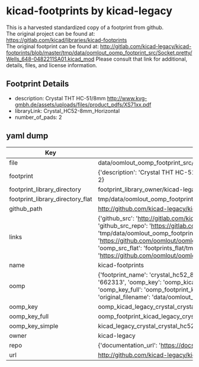 # kicad-footprints by kicad-legacy  
This is a harvested standardized copy of a footprint from github.  
The original project can be found at:  
https://gitlab.com/kicad/libraries/kicad-footprints  
The original footprint can be found at:
http://gitlab.com/kicad-legacy/kicad-footprints/blob/master/tmp/data/oomlout_oomp_footprint_src/Socket.pretty/Wells_648-0482211SA01.kicad_mod
Please consult that link for additional, details, files, and license information.  
## Footprint Details
* description: Crystal THT HC-51/8mm http://www.kvg-gmbh.de/assets/uploads/files/product_pdfs/XS71xx.pdf  
* libraryLink: Crystal_HC52-8mm_Horizontal  
* number_of_pads: 2  
## yaml dump  
| Key | Value |  
| --- | --- |  
| file | data/oomlout_oomp_footprint_src/kicad-footprints/Crystal.pretty/Crystal_HC52-8mm_Horizontal.kicad_mod |  
| footprint | {'description': 'Crystal THT HC-51/8mm http://www.kvg-gmbh.de/assets/uploads/files/product_pdfs/XS71xx.pdf', 'libraryLink': 'Crystal_HC52-8mm_Horizontal', 'number_of_pads': 2} |  
| footprint_library_directory | footprint_library_owner/kicad-legacy_kicad-footprints |  
| footprint_library_directory_flat | tmp/data/oomlout_oomp_footprint_src/footprints_flat/kicad_legacy_crystal_crystal_hc52_8mm_horizontal/working |  
| github_path | http://github.com/kicad-legacy/kicad-footprints/blob/master/tmp/data/oomlout_oomp_footprint_src/Crystal.pretty/Crystal_HC52-8mm_Horizontal.kicad_mod |  
| links | {'github_src': 'http://gitlab.com/kicad-legacy/kicad-footprints/blob/master/tmp/data/oomlout_oomp_footprint_src/Socket.pretty/Wells_648-0482211SA01.kicad_mod', 'github_src_repo': 'https://gitlab.com/kicad/libraries/kicad-footprints', 'oomp_bot': 'tmp/data/oomlout_oomp_footprint_src/footprints/kicad_legacy_crystal_crystal_hc52_8mm_horizontal/working', 'oomp_bot_github': 'https://github.com/oomlout/oomlout_oomp_footprint_bot/tree/main/tmp/data/oomlout_oomp_footprint_src/footprints/kicad_legacy_crystal_crystal_hc52_8mm_horizontal/working', 'oomp_src_flat': 'footprints_flat/tmp/data/oomlout_oomp_footprint_src/footprints_flat/kicad_legacy_crystal_crystal_hc52_8mm_horizontal/working', 'oomp_src_flat_github': 'https://github.com/oomlout/oomlout_oomp_footprint_src/tree/main/tmp/data/oomlout_oomp_footprint_src/footprints_flat/kicad_legacy_crystal_crystal_hc52_8mm_horizontal/working'} |  
| name | kicad-footprints |  
| oomp | {'footprint_name': 'crystal_hc52_8mm_horizontal', 'library_name': 'crystal', 'md5': '662313f40ff70f4730f73c23be14a3d8', 'md5_10': '662313f40f', 'md5_5': '66231', 'md5_6': '662313', 'oomp_key': 'oomp_kicad_legacy_crystal_crystal_hc52_8mm_horizontal', 'oomp_key_extra': 'oomp_footprint_kicad_legacy_crystal_crystal_hc52_8mm_horizontal', 'oomp_key_full': 'oomp_footprint_kicad_legacy_crystal_crystal_hc52_8mm_horizontal_662313', 'oomp_key_simple': 'kicad_legacy_crystal_crystal_hc52_8mm_horizontal', 'original_filename': 'data/oomlout_oomp_footprint_src/kicad-footprints/Crystal.pretty/Crystal_HC52-8mm_Horizontal.kicad_mod', 'owner_name': 'kicad_legacy'} |  
| oomp_key | oomp_kicad_legacy_crystal_crystal_hc52_8mm_horizontal |  
| oomp_key_full | oomp_footprint_kicad_legacy_crystal_crystal_hc52_8mm_horizontal |  
| oomp_key_simple | kicad_legacy_crystal_crystal_hc52_8mm_horizontal |  
| owner | kicad-legacy |  
| repo | {'documentation_url': 'https://docs.github.com/rest/repos/repos#get-a-repository', 'message': 'Not Found'} |  
| url | http://github.com/kicad-legacy/kicad-footprints |  

